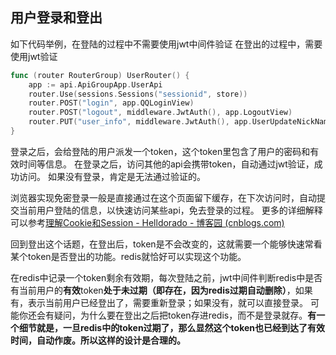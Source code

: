 ## 用户登录和登出
如下代码举例，在登陆的过程中不需要使用jwt中间件验证
在登出的过程中，需要使用jwt验证

```go
func (router RouterGroup) UserRouter() {
	app := api.ApiGroupApp.UserApi
	router.Use(sessions.Sessions("sessionid", store))
	router.POST("login", app.QQLoginView)
	router.POST("logout", middleware.JwtAuth(), app.LogoutView)
	router.PUT("user_info", middleware.JwtAuth(), app.UserUpdateNickName)
}

```

登录之后，会给登陆的用户派发一个token，这个token里包含了用户的密码和有效时间等信息。
在登录之后，访问其他的api会携带token，自动通过jwt验证，成功访问。
如果没有登录，肯定是无法通过验证的。

浏览器实现免密登录一般是直接通过在这个页面留下缓存，在下次访问时，自动提交当前用户登陆的信息，以快速访问某些api，免去登录的过程。
更多的详细解释可以参考[理解Cookie和Session - Helldorado - 博客园 (cnblogs.com)](https://www.cnblogs.com/liyutian/p/10277817.html)

回到登出这个话题，在登出后，token是不会改变的，这就需要一个能够快速常看某个token是否登出的功能。redis就恰好可以实现这个功能。

在redis中记录一个token剩余有效期，每次登陆之前，jwt中间件判断redis中是否有当前用户的**有效**token**处于未过期（即存在，因为redis过期自动删除）**，如果有，表示当前用户已经登出了，需要重新登录；如果没有，就可以直接登录。
可能你还会有疑问，为什么要在登出之后把token存进redis，而不是登录就存。**有一个细节就是，一旦redis中的token过期了，那么显然这个token也已经到达了有效时间，自动作废。所以这样的设计是合理的。**
